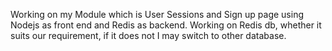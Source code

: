 Working on my Module which is User Sessions and Sign up page using Nodejs as front end and Redis as backend. Working on Redis db, whether it suits our requirement, if it does not I may switch to other database.